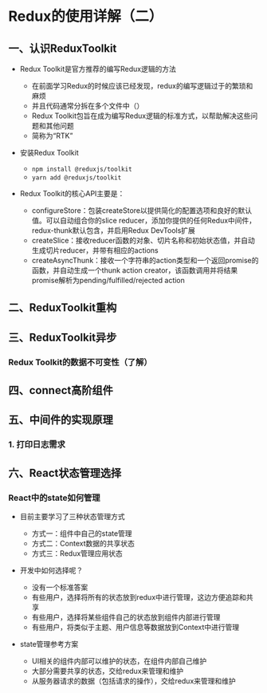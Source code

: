 # Redux的使用详解（二）

## 一、认识ReduxToolkit

- Redux Toolkit是官方推荐的编写Redux逻辑的方法
  - 在前面学习Redux的时候应该已经发现，redux的编写逻辑过于的繁琐和麻烦
  - 并且代码通常分拆在多个文件中（）
  - Redux Toolkit包旨在成为编写Redux逻辑的标准方式，以帮助解决这些问题和其他问题
  - 简称为“RTK”

- 安装Redux Toolkit
  - `npm install @reduxjs/toolkit`
  - `yarn add @reduxjs/toolkit`

- Redux Toolkit的核心API主要是：
  - configureStore：包装createStore以提供简化的配置选项和良好的默认值。可以自动组合你的slice reducer，添加你提供的任何Redux中间件，redux-thunk默认包含，并启用Redux DevTools扩展
  - createSlice：接收reducer函数的对象、切片名称和初始状态值，并自动生成切片reducer，并带有相应的actions
  - createAsyncThunk：接收一个字符串的action类型和一个返回promise的函数，并自动生成一个thunk action creator，该函数调用并将结果promise解析为pending/fulfilled/rejected action

## 二、ReduxToolkit重构

## 三、ReduxToolkit异步

### Redux Toolkit的数据不可变性（了解）

## 四、connect高阶组件

## 五、中间件的实现原理

### 1. 打印日志需求

## 六、React状态管理选择

### React中的state如何管理

- 目前主要学习了三种状态管理方式
  - 方式一：组件中自己的state管理
  - 方式二：Context数据的共享状态
  - 方式三：Redux管理应用状态

- 开发中如何选择呢？
  - 没有一个标准答案
  - 有些用户，选择将所有的状态放到redux中进行管理，这边方便追踪和共享
  - 有些用户，选择将某些组件自己的状态放到组件内部进行管理
  - 有些用户，将类似于主题、用户信息等数据放到Context中进行管理

- state管理参考方案
  - UI相关的组件内部可以维护的状态，在组件内部自己维护
  - 大部分需要共享的状态，交给redux来管理和维护
  - 从服务器请求的数据（包括请求的操作），交给redux来管理和维护

